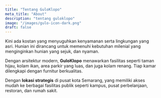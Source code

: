 ```yaml
---
title: "Tentang GuloKlopo"
meta_title: "About"
description: "tentang guloklopo"
image: "/images/gulo-icon-dark.png"
draft: false
---
```


Kini ada kostan yang menyuguhkan kenyamanan serta lingkungan yang asri. Hunian ini dirancang untuk memenuhi kebutuhan milenial yang menginginkan hunian yang sejuk, dan nyaman.

Dengan arsitektur modern, <strong>GuloKlopo</strong> menawarkan fasilitas seperti taman hijau, kolam ikan, area parkir yang luas, dan juga kolam renang. Tiap kamar dilengkapi dengan furnitur berkualitas.

Dengan <strong>lokasi strategis</strong> di pusat kota Semarang, yang memiliki akses mudah ke berbagai fasilitas publik seperti kampus, pusat perbelanjaan, restoran, dan rumah sakit.
